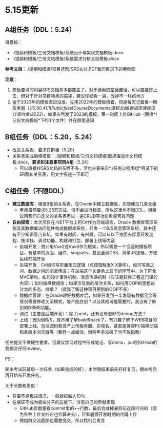 # 5.15更新

## A组任务（DDL：5.24）

填模板：

- ./提纲和模板/三份文档模板/系统设计与实现文档模板.docx
- ./提纲和模板/三份文档模板/系统需求分析文档模板.docx

**参考文档**：./提纲和模板/项目选题/SRS文档.PDF和同目录下的用例图

**注意**：

1. 模板要填的内容SRS文档基本都覆盖了，对于通用的空话废话，可以直接抄上去，但对于针对项目特点的描述，建议仔细看一遍，改掉不一样的地方
2. 鉴于2023年的模板迟迟没发，先用2022年的模板填着，但是每天记着看一眼服务器（*\\10.60.41.1\Publicfiles\CourseDocuments课程文档\数据库课程设计袁时金\2023*），如果突然发了2023的模板，第一时间上传GitHub（替换*/三份文档模板*下的3个文件）并在群里通知

 ## B组任务（DDL：5.20，5.24）

- 改进关系表，要求在群里（5.20）
- 关系表完成后填模板：./提纲和模板/三份文档模板/数据库设计文档模板.docx，**要求和注意事项同A组**（5.24）
  - 可以直接抄SRS文档的东西不多，但也主要来自*./任务过程/B组*目录下的ER图和关系表，用文字描述一下即可

## C组任务（不限DDL）

- **建立数据库**：根据B组的关系表，在Oracle中建立数据库，先随便加几条元组
  - 老师虽然要求5.25前完成，但不会进行检查，所以这里也不限DDL，但建议用我们自定义的关系表再试一遍CRUD等功能看是否有问题
- **自由探索**：本次项目在.NET平台上用C#作为后端语言，Oracle 数据库管理系统及其数据库访问组件构成数据库系统，开发一个B/S信息管理系统，其中还有不少知识盲点和坑，如果有时间、有兴趣，可以从以下方面去探索开发流程、技术栈、调试功能、构建和打包、部署上线等内容
  - 前端开发：预计用Vue2或Vue3作为框架，所以需要一个合适的模板项目，有基本的页面、组件、snippets，甚至全局CSS、简单JS逻辑，方便后续前端开发
  - 后端开发：C#如何写页面相应逻辑（点按钮触发X X事件），如何写类之间、数据之间的消息传递；在后端这个关键承上启下的环节中，为了符合MVC架构，如何设计事件机制、消息传递机制（应该是软件工程这门课的内容）；如何操纵数据库；如果涉及类的层次关系，如何用OOP的思想设计类的多态、继承？（据我了解这种项目用到的OOP不多）
  - 数据库管理：在Oracle建好数据库后，如果开发到一半发现有数据冗余等情况需要修改关系模式，能不能办到？以及其他可能需要的，我没有了解到的DBMS功能。
  - 调试（主要是后端开发）：除了print，还有没有更好的debug方法？
  - 上线：因为做B/S，就不用了解build&pack了，有兴趣了解下WEB项目的部署上线，包括源码和资产上传服务器、买域名、甚至是兼容PC端移动端和各版本浏览器等（我有一点经验，但两年多没碰了也不敢指教）

任务提交不做硬性要求，但建议学习过程中形成笔记、写demo，pull到GitHub的我都会仔细review。



PS：

期末考试前最后一次任务（如果完成的好），本学期结束前先好好复习，期末考完再开始布开发任务。



关于分数和贡献：

- 只要不是极端情况，一般就按每人10%
- 在保证不成为极端分子的前提下，注意自己的贡献表现
  - GitHub贡献量看commit里的++行数，最后会减掉暑假前这段时间的（因为各种上传文档它也会算进去），只看暑假开发时期的代码上传
  - 微信群交流截图也需要提交，所以找机会发言
